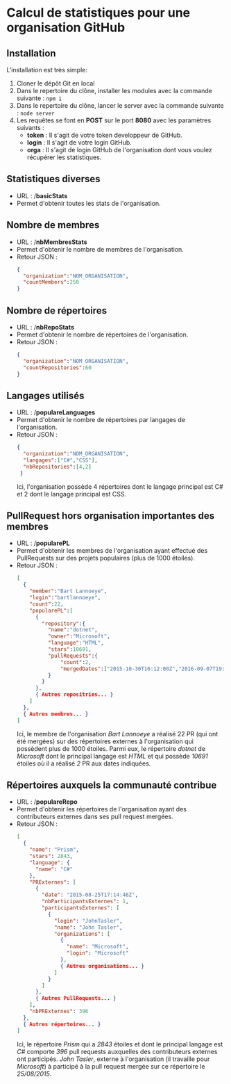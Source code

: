 # Calcul de statistiques pour une organisation GitHub

## Installation
L'installation est très simple: 
  1. Cloner le dépôt Git en local
  2. Dans le repertoire du clône, installer les modules avec la commande suivante : ```npm i```
  3. Dans le repertoire du clône, lancer le server avec la commande suivante : ```node server```
  4. Les requêtes se font en **POST** sur le port **8080** avec les paramètres suivants :
      * **token** : Il s'agit de votre token developpeur de GitHub.
      * **login** : Il s'agit de votre login GitHub.
      * **orga** : Il s'agit de login GitHub de l'organisation dont vous voulez récupérer les statistiques.

## Statistiques diverses
  - URL : /**basicStats**
  - Permet d'obtenir toutes les stats de l'organisation.
  
## Nombre de membres
  - URL : /**nbMembresStats**
  - Permet d'obtenir le nombre de membres de l'organisation.
  - Retour JSON : 
    ```JSON
    {
      "organization":"NOM_ORGANISATION",
      "countMembers":250
    }
    ```

## Nombre de répertoires
  - URL : /**nbRepoStats**
  - Permet d'obtenir le nombre de répertoires de l'organisation.
  - Retour JSON : 
    ```JSON
    {
      "organization":"NOM_ORGANISATION",
      "countRepositories":60
    }
    ```

## Langages utilisés
  - URL : /**populareLanguages**
  - Permet d'obtenir le nombre de répertoires par langages de l'organisation.
  - Retour JSON : 
    ```JSON
    {
      "organization":"NOM_ORGANISATION",
      "langages":["C#","CSS"],
      "nbRepositories":[4,2]
     }
    ```
    Ici, l'organisation possède 4 répertoires dont le langage principal est C# et 2 dont le langage principal est CSS.
  
## PullRequest hors organisation importantes des membres
  - URL : /**popularePL**
  - Permet d'obtenir les membres de l'organisation ayant effectué des PullRequests sur des projets populaires (plus de 1000 étoiles).
  - Retour JSON : 
    ```JSON
    [
      {
        "member":"Bart Lannoeye",
        "login":"bartlannoeye",
        "count":22,
        "popularePL":[
          {
            "repository":{
              "name":"dotnet",
              "owner":"Microsoft",
              "language":"HTML",
              "stars":10691,
              "pullRequests":{
                  "count":2,
                  "mergedDates":["2015-10-30T16:12:00Z","2016-09-07T19:44:12Z"]
              }
            }
          },
          { Autres repositries... }
        ]
      }, 
      { Autres membres... }
    ]
    ```
    Ici, le membre de l'organisation *Bart Lannoeye* a réalisé 22 PR (qui ont été mergées) sur des répertoires externes à l'organisation qui possèdent plus de 1000 étoiles. Parmi eux, le répertoire *dotnet* de *Microsoft* dont le principal langage est *HTML* et qui possède *10691* étoiles où il a réalisé *2* PR aux dates indiquées.
    
 ## Répertoires auxquels la communauté contribue
  - URL : /**populareRepo**
  - Permet d'obtenir les répertoires de l'organisation ayant des contributeurs externes dans ses pull request mergées.
  - Retour JSON : 
    ```JSON
    [
      {
        "name": "Prism",
        "stars": 2843,
        "language": {
          "name": "C#"
        },
        "PRExternes": [
          {
            "date": "2015-08-25T17:14:46Z",
            "nbParticipantsExternes": 1,
            "participantsExternes": [
              {
                "login": "JohnTasler",
                "name": "John Tasler",
                "organizations": [
                  {
                    "name": "Microsoft",
                    "login": "Microsoft"
                  },
                  { Autres organisations... }
                ]
              }
            ]
          },
          { Autres PullRequests... }
        ],
        "nbPRExternes": 396
      },
      { Autres répertoires... }
    ]
    ```
    Ici, le répertoire *Prism* qui a *2843* étoiles et dont le principal langage est *C#* comporte *396* pull requests auxquelles des contributeurs externes ont participés. *John Tasler*, externe à l'organisation (il travaille pour *Microsoft*) à participé à la pull request mergée sur ce répertoire le *25/08/2015*.
